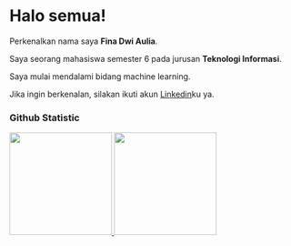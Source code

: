 # Halo semua! 

Perkenalkan nama saya **Fina Dwi Aulia**.<br>

Saya seorang mahasiswa semester 6 pada jurusan **Teknologi Informasi**.<br>

Saya mulai mendalami bidang machine learning.<br>

Jika ingin berkenalan, silakan ikuti akun [Linkedin](www.linkedin.com/in/fina-dwi-aulia-866ab9289)ku ya.

### Github Statistic
<p align="left">
<a href="https://github.com/FinaDwiAulia">
  <img height="180em" src="https://github-readmestatseighttheta.vercel.app/apiusername=FinaDwiAulia&show_icons=true&theme=algolia&include_all_commits=true&count_private=true"/>
  <img height="180em" src="https://github-readme-stats-eight-theta.vercel.app/api/top-langs/?username=FinaDwiAulia&layout=compact&theme=algolia"/>
</a>
</p>
